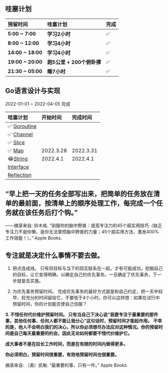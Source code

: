 


## 哇塞计划 


| 预留时间             | 哇塞计划                 | 完成          |
| :---------------   | :--------------         | :------------ |
| **5:00 ~ 7:00**    | **学习2小时**            | ✅            |
| **8:00 ~ 12:00**   | **学习4小时**            | ✅            |
| **14:00 ~ 18:00**  | **学习4小时**            | ✅            |
| **19:00 ~ 20:00**  | **跑5公里 + 200个俯卧撑** | ✅            |
| **21:30 ~ 05:00**  | **睡7小时**              | ✅            |



## Go语言设计与实现

2022-01-01 ~ 2022-04-05 完成




|  哇塞计划                        |  开始时间            | 完成时间       |
|  :---------------               | :--------------    | :------------ |
|  ✅ [Goroutine](Goroutine.md)   |                    |              |
|  ✅ [Channel](channel.md)       |                    |              |
|  ✅ [Slice](slice.md)           |                    |              |
|  ✅ [Map](Map.md)               |  2022.3.28         | 2022.3.31    |
|  😂[String](String.md)          |  2022.4.1          | 2022.4.1     |
|  [Interface](Interface.md)      |                    |              |
|  [Reflection](reflection.md)    |                    |              |



<!-- 1. ✅ [Goroutine](Goroutine.md)
2. ✅ [Channel](channel.md)
3. ✅ [Slice](slice.md)
4. ✅ [Map](Map.md)  
5. [String](String.md)
6. [for and range]()
7. [select]()
8. [defer]()
9. [panic and recover ]()
10. [make and new]()  
11. [Interface](Interface.md)
12. [Reflection](reflection.md)
13. [Gc](gc.md)  
14. [Build and Link](build.md)
15. [defer 和逃逸分析]()
16. [Lib](lib.md)
17. [内存对齐]()
18. ✅ [ASM](asm.md)   -->







## “早上把一天的任务全部写出来，把简单的任务放在清单的最前面，按清单上的顺序处理工作，每完成一个任务就在该任务后打个钩。”

——摘录来自: 铃木祐. “驯服你的脑中野兽：提高专注力的45个超实用技巧（缺乏专注力不是你懒，是你无法掌控脑中野兽的力量；45个超实用方法，激发400%工作效能！）。” Apple Books.


## 专注就是决定什么事情不要去做。

1. 把点连成线。 只有将目标与当下的现实联系在一起，才有可能成功。挖掘自己的目标，让它变得明确，以确定自己的优先事务。一旦确定了优先事务，下一步就是去实施。

2. 为优先事务预留时间。 完成优先事务的最好方式就是和自己约定，把一天中较早、较充分的时间留给它，不要低于4个小时。你可以这样想：如果在试行中预留时间，你的计划能否使自己信服？

**3. 不惜任何代价维护预留时间。 只有当自己下决心说“我要专注于最重要的那件事，其他任何事、任何人都不能让我分心”这句话时，预留时间才能起作用。**
**不幸的是，他人不会明白我们的决心，所以你必须想尽办法应对这种情况。你的预留时间是自己每天最重要的约会，因此无论如何都要不惜代价维护它。**

**成大事者不是在拉长工作时间，而是在有限的时间内做得更多。**

**你必须明白，预留时间很重要，有效地预留时间也很重要。**

摘录来自: （美）凯勒. “最重要的事，只有一件。” Apple Books.
